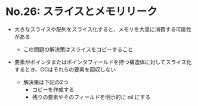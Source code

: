 # No.26: スライスとメモリリーク

* 大きなスライスや配列をスライス化すると、メモリを大量に消費する可能性がある
    * この問題の解決策はスライスをコピーすること

* 要素がポインタまたはポインタフィールドを持つ構造体に対してスライス化するとき、GCはそれらの要素を回収しない
    * 解決策は下記の2つ
        * コピーを作成する
        * 残りの要素やそのフィールドを明示的に nil にする
